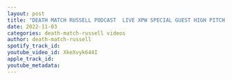 ```yaml
---
layout: post
title: "DEATH MATCH RUSSELL PODCAST  LIVE XPW SPECIAL GUEST HIGH PITCH WILL & XPW STAFF MEMBER CHAD MINNES"
date: 2022-11-03
categories: death-match-russell videos
author: death-match-russell
spotify_track_id: 
youtube_video_id: XkeXvyk644I
apple_track_id: 
youtube_metadata: 
---
```

